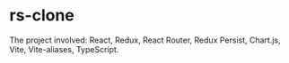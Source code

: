# rs-clone

The project involved: React, Redux, React Router, Redux Persist, Chart.js, Vite, Vite-aliases, TypeScript.
